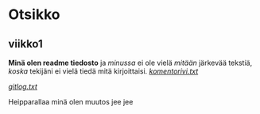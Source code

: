# Otsikko
## viikko1
**Minä olen readme tiedosto** ja *minussa* ei ole vielä *mitään* järkevää tekstiä, *koska* tekijäni ei vielä tiedä mitä kirjoittaisi.
[*komentorivi.txt*](https://github.com/NiinaM/otm-harjoitustyo/blob/master/laskarit/viikko1/komentorivi.txt)

[*gitlog.txt*](https://github.com/NiinaM/otm-harjoitustyo/blob/master/laskarit/viikko1/gitlog.txt)

Heipparallaa minä olen muutos jee jee
